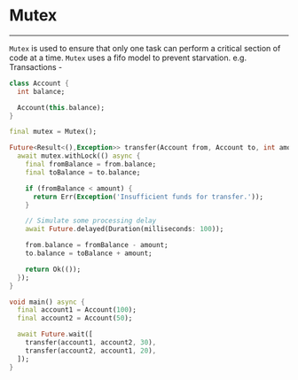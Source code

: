 # Mutex
***
`Mutex` is used to ensure that only one task can perform a critical section of code at a time.
`Mutex` uses a fifo model to prevent starvation.
e.g. Transactions -

```dart
class Account {
  int balance;

  Account(this.balance);
}

final mutex = Mutex();

Future<Result<(),Exception>> transfer(Account from, Account to, int amount) async {
  await mutex.withLock(() async {
    final fromBalance = from.balance;
    final toBalance = to.balance;

    if (fromBalance < amount) {
      return Err(Exception('Insufficient funds for transfer.'));
    }

    // Simulate some processing delay
    await Future.delayed(Duration(milliseconds: 100));

    from.balance = fromBalance - amount;
    to.balance = toBalance + amount;

    return Ok(());
  });
}

void main() async {
  final account1 = Account(100);
  final account2 = Account(50);

  await Future.wait([
    transfer(account1, account2, 30),
    transfer(account2, account1, 20),
  ]);
}
```

